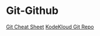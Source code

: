 # Git-Github



[Git Cheat Sheet](https://education.github.com/git-cheat-sheet-education.pdf)
[KodeKloud Git Repo](https://github.com/kodekloudhub/git-for-beginners-course/tree/master)
